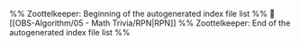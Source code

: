 %% Zoottelkeeper: Beginning of the autogenerated index file list  %%
📄 [[OBS-Algorithm/05 - Math Trivia/RPN|RPN]]
%% Zoottelkeeper: End of the autogenerated index file list  %%
